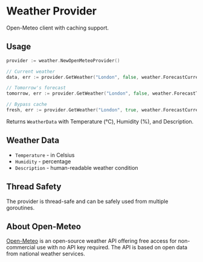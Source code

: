 # Weather Provider

Open-Meteo client with caching support.

## Usage

```go
provider := weather.NewOpenMeteoProvider()

// Current weather
data, err := provider.GetWeather("London", false, weather.ForecastCurrent)

// Tomorrow's forecast
tomorrow, err := provider.GetWeather("London", false, weather.ForecastTomorrow)

// Bypass cache
fresh, err := provider.GetWeather("London", true, weather.ForecastCurrent)
```

Returns `WeatherData` with Temperature (°C), Humidity (%), and Description.

## Weather Data
- `Temperature` - in Celsius
- `Humidity` - percentage
- `Description` - human-readable weather condition

## Thread Safety

The provider is thread-safe and can be safely used from multiple goroutines.

## About Open-Meteo

[Open-Meteo](https://open-meteo.com/) is an open-source weather API offering free access for non-commercial use with no API key required. The API is based on open data from national weather services. 